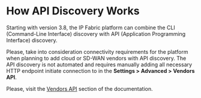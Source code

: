 # How API Discovery Works

Starting with version 3.8, the IP Fabric platform can combine the CLI (Command-Line Interface) discovery with API (Application Programming Interface) discovery.

Please, take into consideration connectivity requirements for the platform when planning to add cloud or SD-WAN vendors with API discovery. The API discovery is not automated and requires manually adding all necessary HTTP endpoint initiate connection to in the **Settings > Advanced > Vendors API**.

Please, visit the [Vendors API](../../../IP_Fabric_Settings/advanced/Vendors_API/index.md) section of the documentation.
